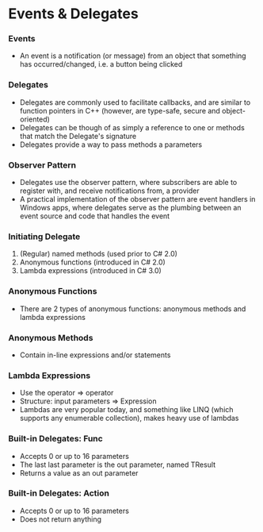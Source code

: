 # Events & Delegates

### Events
- An event is a notification (or message) from an object that something has occurred/changed, i.e. a button being clicked 

### Delegates
- Delegates are commonly used to facilitate callbacks, and are similar to function pointers in C++ (however, are type-safe, secure and object-oriented)
- Delegates can be though of as simply a reference to one or methods that match the Delegate's signature
- Delegates provide a way to pass methods a parameters 

### Observer Pattern
- Delegates use the observer pattern, where subscribers are able to register with, and receive notifications from, a provider
- A practical implementation of the observer pattern are event handlers in Windows apps, where delegates serve as the plumbing between an event source and code that handles the event

### Initiating Delegate
1. (Regular) named methods (used prior to C# 2.0)
2. Anonymous functions (introduced in C# 2.0)
3. Lambda expressions (introduced in C# 3.0) 

### Anonymous Functions
- There are 2 types of anonymous functions: anonymous methods and lambda expressions

### Anonymous Methods
- Contain in-line expressions and/or statements

### Lambda Expressions
- Use the operator => operator
- Structure: input parameters => Expression
- Lambdas are very popular today, and something like LINQ (which supports any enumerable collection), makes heavy use of lambdas

### Built-in Delegates: Func
- Accepts 0 or up to 16 parameters
- The last last parameter is the out parameter, named TResult
- Returns a value as an out parameter

### Built-in Delegates: Action
- Accepts 0 or up to 16 parameters
- Does not return anything